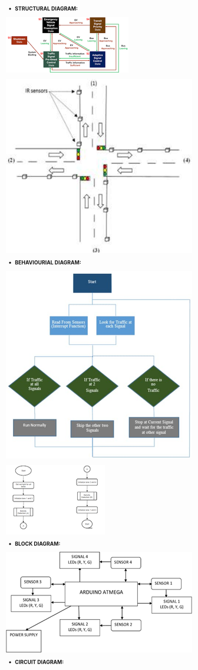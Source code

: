 - **STRUCTURAL DIAGRAM:**

 ![alt text](https://github.com/Adwaith1999/M2-Embedded_Density-Based-Traffic-Signal-System/blob/main/2_Design/Structural%20Diagram.png)

 ![alt text](https://github.com/Adwaith1999/M2-Embedded_Density-Based-Traffic-Signal-System/blob/main/2_Design/Structural_Diagram.png)


- **BEHAVIOURIAL DIAGRAM:**

 ![alt text](https://github.com/Adwaith1999/M2-Embedded_Density-Based-Traffic-Signal-System/blob/main/2_Design/Behaviourial-Design.png)

 ![alt text](https://github.com/Adwaith1999/M2-Embedded_Density-Based-Traffic-Signal-System/blob/main/2_Design/Behaviourial_Design.png)


- **BLOCK DIAGRAM:**

![alt text](https://github.com/Adwaith1999/M2-Embedded_Density-Based-Traffic-Signal-System/blob/main/2_Design/Block-diagram-of-a-density-based-traffic-control-system.png)

- **CIRCUIT DIAGRAM:**
